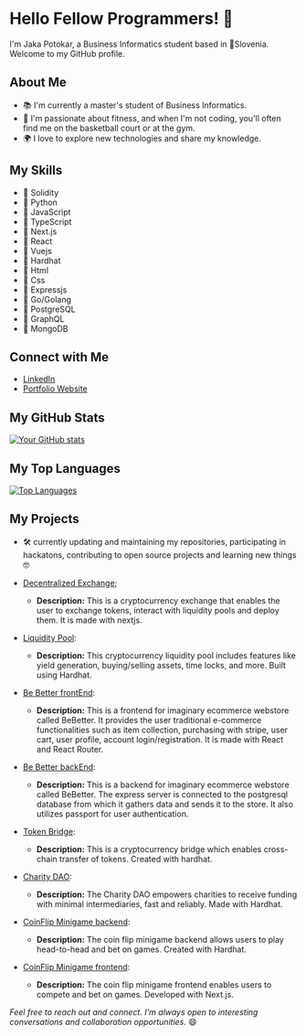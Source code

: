 # Hello Fellow Programmers! 👋

I'm Jaka Potokar, a Business Informatics student based in 📍Slovenia. Welcome to my GitHub profile.

## About Me

- 📚 I'm currently a master's student of Business Informatics.
- 🌱 I'm passionate about fitness, and when I'm not coding, you'll often find me on the basketball court or at the gym.
- 🌍 I love to explore new technologies and share my knowledge.

## My Skills

- 🔧 Solidity
- 🔧 Python
- 🔧 JavaScript
- 🔧 TypeScript
- 🔧 Next.js
- 🔧 React
- 🔧 Vuejs
- 🔧 Hardhat
- 🔧 Html
- 🔧 Css
- 🔧 Expressjs
- 🔧 Go/Golang
- 🔧 PostgreSQL
- 🔧 GraphQL
- 🔧 MongoDB

## Connect with Me

- [LinkedIn](https://www.linkedin.com/in/jaka-potokar-14452627b/)
- [Portfolio Website](https://jakapotokar.xyz)

## My GitHub Stats

[![Your GitHub stats](https://github-readme-stats.vercel.app/api?username=BChainBuddy)](https://github.com/anuraghazra/github-readme-stats)

## My Top Languages

[![Top Languages](https://github-readme-stats.vercel.app/api/top-langs/?username=BChainBuddy)](https://github.com/anuraghazra/github-readme-stats)

## My Projects

- 🛠️ currently updating and maintaining my repositories, participating in hackatons, contributing to open source projects and learning new things 🤓
  
- [Decentralized Exchange](https://github.com/BChainBuddy/decentralizedExchange);
  - **Description:** This is a cryptocurrency exchange that enables the user to exchange tokens, interact with liquidity pools and deploy them. It is made with nextjs.

- [Liquidity Pool](https://github.com/BChainBuddy/LiquidityPool):
  - **Description:** This cryptocurrency liquidity pool includes features like yield generation, buying/selling assets, time locks, and more. Built using Hardhat.
    
- [Be Better frontEnd](https://github.com/BChainbuddy/E-commerce_react):
  - **Description:** This is a frontend for imaginary ecommerce webstore called BeBetter. It provides the user traditional e-commerce functionalities such as item collection, purchasing with stripe, user cart, user profile, account login/registration. It is made with React and React Router.

- [Be Better backEnd](https://github.com/BChainbuddy/E-commerce_express):
  - **Description:** This is a backend for imaginary ecommerce webstore called BeBetter. The express server is connected to the postgresql database from which it gathers data and sends it to the store. It also utilizes passport for user authentication.
    
- [Token Bridge](https://github.com/BChainBuddy/TokenBridge):
  - **Description:**  This is a cryptocurrency bridge which enables cross-chain transfer of tokens. Created with hardhat.

- [Charity DAO](https://github.com/BChainBuddy/CharityDao):
  - **Description:** The Charity DAO empowers charities to receive funding with minimal intermediaries, fast and reliably. Made with Hardhat.

- [CoinFlip Minigame backend](https://github.com/BChainBuddy/CoinFlipBackend):
  - **Description:** The coin flip minigame backend allows users to play head-to-head and bet on games. Created with Hardhat.

- [CoinFlip Minigame frontend](https://github.com/BChainBuddy/CoinFlipFrontend):
  - **Description:** The coin flip minigame frontend enables users to compete and bet on games. Developed with Next.js.


*Feel free to reach out and connect. I'm always open to interesting conversations and collaboration opportunities.* 😄
